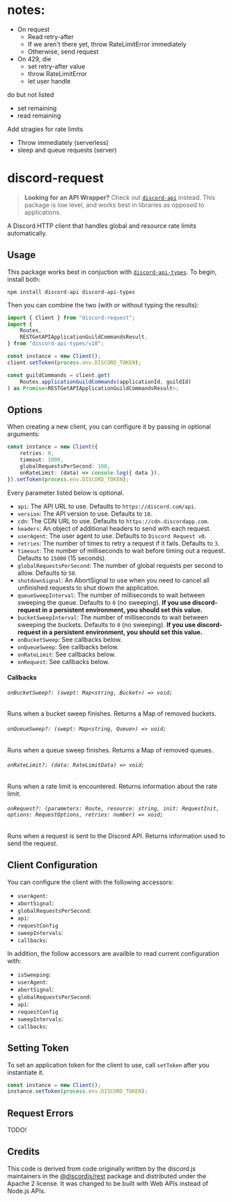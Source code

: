 # notes:

- On request
  - Read retry-after
  - If we aren't there yet, throw RateLimitError immediately
  - Otherwise, send request
- On 429, die
  - set retry-after value
  - throw RateLimitError
  - let user handle

do but not listed

- set remaining
- read remaining

Add stragies for rate limits

- Throw immediately (serverless)
- sleep and queue requests (server)

# discord-request

> **Looking for an API Wrapper?**
> Check out [`discord-api`](https://www.npmjs.com/package/discord-api) instead. This package is low level, and works best in libraries as opposed to applications.

A Discord HTTP client that handles global and resource rate limits automatically.

## Usage

This package works best in conjuction with [`discord-api-types`](https://www.npmjs.com/package/discord-api-types). To begin, install both:

    npm install discord-api discord-api-types

Then you can combine the two (with or without typing the results):

```ts
import { Client } from "discord-request";
import {
	Routes,
	RESTGetAPIApplicationGuildCommandsResult,
} from "discord-api-types/v10";

const instance = new Client();
client.setToken(process.env.DISCORD_TOKEN);

const guildCommands = client.get(
	Routes.applicationGuildCommands(applicationId, guildId)
) as Promise<RESTGetAPIApplicationGuildCommandsResult>;
```

## Options

When creating a new client, you can configure it by passing in optional arguments:

```ts
const instance = new Client({
	retries: 0,
	timeout: 1000,
	globalRequestsPerSecond: 100,
	onRateLimit: (data) => console.log({ data }),
}).setToken(process.env.DISCORD_TOKEN);
```

Every parameter listed below is optional.

- `api`: The API URL to use. Defaults to `https://discord.com/api`.
- `version`: The API version to use. Defaults to `10`.
- `cdn`: The CDN URL to use. Defaults to `https://cdn.discordapp.com`.
- `headers`: An object of additional headers to send with each request.
- `userAgent`: The user agent to use. Defaults to `Discord Request v0`.
- `retries`: The number of times to retry a request if it fails. Defaults to `3`.
- `timeout`: The number of milliseconds to wait before timing out a request. Defaults to `15000` (15 seconds).
- `globalRequestsPerSecond`: The number of global requests per second to allow. Defaults to `50`.
- `shutdownSignal`: An AbortSignal to use when you need to cancel all unfinished requests to shut down the application.
- `queueSweepInterval`: The number of milliseconds to wait between sweeping the queue. Defaults to `0` (no sweeping). **If you use discord-request in a persistent environment, you should set this value.**
- `bucketSweepInterval`: The number of milliseconds to wait between sweeping the buckets. Defaults to `0` (no sweeping). **If you use discord-request in a persistent environment, you should set this value.**
- `onBucketSweep`: See callbacks below.
- `onQueueSweep`: See callbacks below.
- `onRateLimit`: See callbacks below.
- `onRequest`: See callbacks below.

#### Callbacks

###### `onBucketSweep?: (swept: Map<string, Bucket>) => void;`

Runs when a bucket sweep finishes. Returns a Map of removed buckets.

###### `onQueueSweep?: (swept: Map<string, Queue>) => void;`

Runs when a queue sweep finishes. Returns a Map of removed queues.

###### `onRateLimit?: (data: RateLimitData) => void;`

Runs when a rate limit is encountered. Returns information about the rate limit.

###### `onRequest?: (parameters: Route, resource: string, init: RequestInit, options: RequestOptions, retries: number) => void;`

Runs when a request is sent to the Discord API. Returns information used to send the request.

## Client Configuration

You can configure the client with the following accessors:

- `userAgent`:
- `abortSignal`:
- `globalRequestsPerSecond`:
- `api`:
- `requestConfig`
- `sweepIntervals`:
- `callbacks`:

In addition, the follow accessors are availble to read current configuration with:

- `isSweeping`:
- `userAgent`:
- `abortSignal`:
- `globalRequestsPerSecond`:
- `api`:
- `requestConfig`
- `sweepIntervals`:
- `callbacks`:

## Setting Token

To set an application token for the client to use, call `setToken` after you instantiate it.

```ts
const instance = new Client();
instance.setToken(process.env.DISCORD_TOKEN);
```

## Request Errors

TODO!

## Credits

This code is derived from code originally written by the discord.js maintainers in the [@discordjs/rest](https://www.npmjs.com/package/@discordjs/rest) package and distributed under the Apache 2 license. It was changed to be built with Web APIs instead of Node.js APIs.
